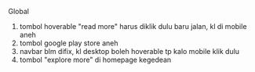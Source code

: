 Global
1. tombol hoverable "read more" harus diklik dulu baru jalan, kl di mobile aneh
2. tombol google play store aneh
3. navbar blm difix, kl desktop boleh hoverable tp kalo mobile klik dulu
4. tombol "explore more" di homepage kegedean